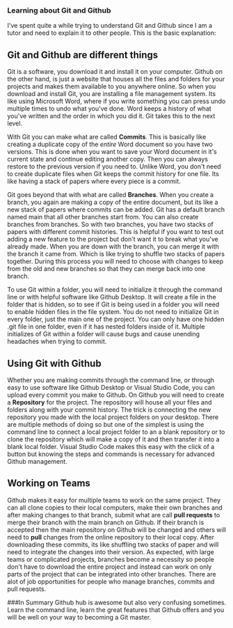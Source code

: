 ### Learning about Git and Github
I've spent quite a while trying to understand Git and Github since I am a tutor and need to explain it to other people. This is the basic explanation: 

## Git and Github are different things
Git is a software, you download it and install it on your computer. Github on the other hand, is just a website that houses all the files and folders for your projects and makes them available to you anywhere online. So when you download and install Git, you are installing a file management system. Its like using Microsoft Word, where if you write something you can press undo multiple times to undo what you've done. Word keeps a history of what you've written and the order in which you did it. Git takes this to the next level.

With Git you can make what are called **Commits**. This is basically like creating a duplicate copy of the *entire* Word document so you have two versions. This is done when you want to save your Word document in it's current state and continue editing another copy. Then you can always restore to the previous version if you need to. Unlike Word, you don't need to create duplicate files when Git keeps the commit history for one file. Its like having a stack of papers where every piece is a commit. 

Git goes beyond that with what are called **Branches**. When you create a branch, you again are making a copy of the entire document, but its like a new stack of papers where commits can be added. Git has a default branch named main that all other branches start from. You can also create branches from branches. So with two branches, you have two stacks of papers with different commit histories. This is helpful if you want to test out adding a new feature to the project but don't want it to break what you've already made. When you are down with the branch, you can merge it with the branch it came from. Which is like trying to shuffle two stacks of papers together. During this process you will need to choose with changes to keep from the old and new branches so that they can merge back into one branch. 

To use Git within a folder, you will need to initialize it through the command line or with helpful software like Github Desktop. It will create a file in the folder that is hidden, so to see if Git is being used in a folder you will need to enable hidden files in the file system. You do not need to initialize Git in every folder, just the main one of the project. You can only have one hidden .git file in one folder, even if it has nested folders inside of it. Multiple initializes of Git within a folder will cause bugs and cause unending headaches when trying to commit. 

## Using Git with Github
Whether you are making commits through the command line, or through easy to use software like Github Desktop or Visual Studio Code, you can upload every commit you make to Github. On Github you will need to create a **Repository** for the project. The repository will house all your files and folders along with your commit history. The trick is connecting the new repository you made with the local project folders on your desktop. There are multiple methods of doing so but one of the simplest is using the command line to connect a local project folder to an a blank repository or to clone the repository which will make a copy of it and then transfer it into a blank local folder. Visual Studio Code makes this easy with the click of a button but knowing the steps and commands is necessary for advanced Github management. 

## Working on Teams
Github makes it easy for multiple teams to work on the same project. They can all clone copies to their local computers, make their own branches and after making changes to that branch, submit what are call **pull requests** to merge their branch with the main branch on Github. If their branch is accepted then the main repository on Github will be changed and others will need to **pull** changes from the online repository to their local copy. After downloading these commits, its like shuffling two stacks of paper and will need to integrate the changes into their version. As expected, with large teams or complicated projects, branches become a necessity so people don't have to download the entire project and instead can work on only parts of the project that can be integrated into other branches. There are alot of job opportunities for people who manage branches, commits and pull requests. 

###In Summary
Github hub is awesome but also very confusing sometimes. Learn the command line, learn the great features that Github offers and you will be well on your way to becoming a Git master. 
